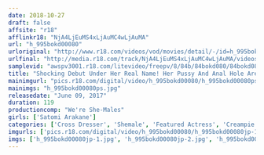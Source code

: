 ```yaml
---
date: 2018-10-27
draft: false
affsite: "r18"
afflinkr18: "NjA4LjEuMS4xLjAuMC4wLjAuMA"
url: "h_995bokd00080"
urloriginal: "http://www.r18.com/videos/vod/movies/detail/-/id=h_995bokd00080"
urlfinal: "http://media.r18.com/track/NjA4LjEuMS4xLjAuMC4wLjAuMA/videos/vod/movies/detail/-/id=h_995bokd00080"
samplevid: "awspv3001.r18.com/litevideo/freepv/8/84b/84bokd080/84bokd080_dmb_w.mp4"
title: "Shocking Debut Under Her Real Name! Her Pussy And Anal Hole Are Slathered In An Aphrodisiac For Orgasmic Fucks! Satomi Aragane"
mainimgurl: "pics.r18.com/digital/video/h_995bokd00080/h_995bokd00080ps.jpg"
mainimgs: "h_995bokd00080ps.jpg"
releasedate: "June 09, 2017"
duration: 119
productioncomp: "We're She-Males"
girls: ['Satomi Arakane']
categories: ['Cross Dresser', 'Shemale', 'Featured Actress', 'Creampie', 'Anal Sex', 'Debut', 'Hi-Def']
imgurls: ['pics.r18.com/digital/video/h_995bokd00080/h_995bokd00080jp-1.jpg', 'pics.r18.com/digital/video/h_995bokd00080/h_995bokd00080jp-2.jpg', 'pics.r18.com/digital/video/h_995bokd00080/h_995bokd00080jp-3.jpg', 'pics.r18.com/digital/video/h_995bokd00080/h_995bokd00080jp-4.jpg', 'pics.r18.com/digital/video/h_995bokd00080/h_995bokd00080jp-5.jpg', 'pics.r18.com/digital/video/h_995bokd00080/h_995bokd00080jp-6.jpg', 'pics.r18.com/digital/video/h_995bokd00080/h_995bokd00080jp-7.jpg', 'pics.r18.com/digital/video/h_995bokd00080/h_995bokd00080jp-8.jpg', 'pics.r18.com/digital/video/h_995bokd00080/h_995bokd00080jp-9.jpg', 'pics.r18.com/digital/video/h_995bokd00080/h_995bokd00080jp-10.jpg', 'pics.r18.com/digital/video/h_995bokd00080/h_995bokd00080jp-11.jpg', 'pics.r18.com/digital/video/h_995bokd00080/h_995bokd00080jp-12.jpg', 'pics.r18.com/digital/video/h_995bokd00080/h_995bokd00080jp-13.jpg', 'pics.r18.com/digital/video/h_995bokd00080/h_995bokd00080jp-14.jpg', 'pics.r18.com/digital/video/h_995bokd00080/h_995bokd00080jp-15.jpg', 'pics.r18.com/digital/video/h_995bokd00080/h_995bokd00080jp-16.jpg', 'pics.r18.com/digital/video/h_995bokd00080/h_995bokd00080jp-17.jpg', 'pics.r18.com/digital/video/h_995bokd00080/h_995bokd00080jp-18.jpg', 'pics.r18.com/digital/video/h_995bokd00080/h_995bokd00080jp-19.jpg', 'pics.r18.com/digital/video/h_995bokd00080/h_995bokd00080jp-20.jpg']
imgs: ['h_995bokd00080jp-1.jpg', 'h_995bokd00080jp-2.jpg', 'h_995bokd00080jp-3.jpg', 'h_995bokd00080jp-4.jpg', 'h_995bokd00080jp-5.jpg', 'h_995bokd00080jp-6.jpg', 'h_995bokd00080jp-7.jpg', 'h_995bokd00080jp-8.jpg', 'h_995bokd00080jp-9.jpg', 'h_995bokd00080jp-10.jpg', 'h_995bokd00080jp-11.jpg', 'h_995bokd00080jp-12.jpg', 'h_995bokd00080jp-13.jpg', 'h_995bokd00080jp-14.jpg', 'h_995bokd00080jp-15.jpg', 'h_995bokd00080jp-16.jpg', 'h_995bokd00080jp-17.jpg', 'h_995bokd00080jp-18.jpg', 'h_995bokd00080jp-19.jpg', 'h_995bokd00080jp-20.jpg']
---
```

